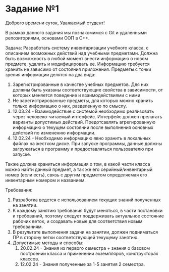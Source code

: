 # Задание №1

Доброго времени суток, Уважаемый студент!

В рамках данного задания мы познакомимся с Git и удаленными репозиториями, основами ООП в C++.

Задача:
Разработать систему инвентаризации учебного класса, с описанием возможных действий над учебными предметами.
Должна быть возможность в любой момент внести информацию о новом предмете, удалить и модифицировать ее.
Информацию требуется хранить не зависимо от состояния приложения. Предметы с точки зрения информации делятся на два вида:
1. Зарегистрированные в качестве учебных предметов. Для них должны быть указаны соответствующие свойства в зависимости, 
от которых меняется поведение и взаимодействиями с ними 
2. Не зарегистрированные предметы, для которых можно хранить только информацию о них, разделенную по смыслу.  
3. 12.03.24 - Взаимодействие с системой необходимо реализовать через человеко-читаемый интерфейс.
Интерфейс должен прелагать варианты допустимых действий. Предотсавлять агрегированную информацию о текущем состоянии 
после выполнения основных действий по изменению информации.
4. 12.02.24 - Необходимо информацию явно хранить в локальных файлах на жестком диске. При запуске программы, данные должны 
загружаться в программу и предоставляться пользователю при запуске. 


Также должна храниться информация о том, в какой части класса можно найти данный предмет, 
а так же его серийный/инвентарный номер (если есть), связь с другим предметом определяемая его инвентарным номером и названием.

Требования:
1. Разработка ведется с использованием текущих знаний полученных на занятии. 
2. К каждому занятию требования будут меняться, в части постановки и требований, поэтому следует поддерживать актуальное состояние рабочих веток, 
и создавать новые для соответствия новым требованиям. 
3. В результате выполнения задачи на занятии, должен подниматься ПР в сторону ветки соответствующей текущему занятию. 
4. Допустимые методы и способы:
   1. 20.02.24 - Знания из первого семестра + знания о базовом построении класса и применении экземпляров, конструкторах классов. 
   2. 12.02.24 - Знания полученные за 1-5 занятия 2 семестра.
   